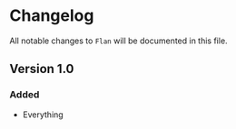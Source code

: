# Changelog

All notable changes to `Flan` will be documented in this file.

## Version 1.0

### Added
- Everything
